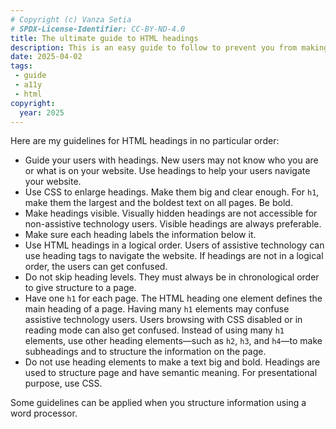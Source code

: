 ```yaml
---
# Copyright (c) Vanza Setia
# SPDX-License-Identifier: CC-BY-ND-4.0
title: The ultimate guide to HTML headings
description: This is an easy guide to follow to prevent you from making horrible mistakes.
date: 2025-04-02
tags:
 - guide
 - a11y
 - html
copyright:
  year: 2025
---
```


Here are my guidelines for HTML headings in no particular order:

- Guide your users with headings. New users may not know who you are or what is on your website. Use headings to help your users navigate your website.
- Use CSS to enlarge headings. Make them big and clear enough. For `h1`, make them the largest and the boldest text on all pages. Be bold.
- Make headings visible. Visually hidden headings are not accessible for non-assistive technology users. Visible headings are always preferable.
- Make sure each heading labels the information below it.
- Use HTML headings in a logical order. Users of assistive technology can use heading tags to navigate the website. If headings are not in a logical order, the users can get confused.
- Do not skip heading levels. They must always be in chronological order to give structure to a page.
- Have one `h1` for each page. The HTML heading one element defines the main heading of a page. Having many `h1` elements may confuse assistive technology users. Users browsing with CSS disabled or in reading mode can also get confused. Instead of using many `h1` elements, use other heading elements—such as `h2`, `h3`, and `h4`—to make subheadings and to structure the information on the page.
- Do not use heading elements to make a text big and bold. Headings are used to structure page and have semantic meaning. For presentational purpose, use CSS.

Some guidelines can be applied when you structure information using a word processor.

